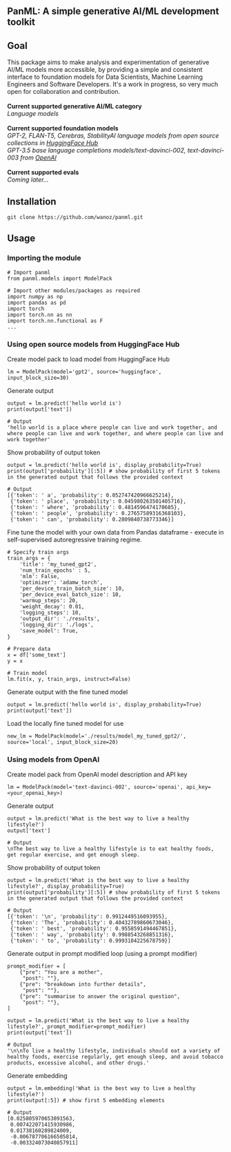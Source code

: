 ## PanML: A simple generative AI/ML development toolkit

## Goal
This package aims to make analysis and experimentation of generative AI/ML models more accessible, by providing a simple and consistent interface to foundation models for Data Scientists, Machine Learning Engineers and Software Developers. It's a work in progress, so very much open for collaboration and contribution. 
<br><br>
**Current supported generative AI/ML category** <br>
*Language models*
<br><br>
**Current supported foundation models** <br>
*GPT-2, FLAN-T5, Cerebras, StabilityAI language models from open source collections in [HuggingFace Hub](https://huggingface.co)* <br>
*GPT-3.5 base language completions models/text-davinci-002, text-davinci-003 from [OpenAI](https://openai.com)*
<br><br>
**Current supported evals** <br>
*Coming later...*
<br>

## Installation
```
git clone https://github.com/wanoz/panml.git
```

## Usage
### Importing the module
```
# Import panml
from panml.models import ModelPack

# Import other modules/packages as required
import numpy as np
import pandas as pd
import torch
import torch.nn as nn
import torch.nn.functional as F
...
```

### Using open source models from HuggingFace Hub
Create model pack to load model from HuggingFace Hub
```
lm = ModelPack(model='gpt2', source='huggingface', input_block_size=30)
```

Generate output
```
output = lm.predict('hello world is')
print(output['text'])
```
```
# Output
'hello world is a place where people can live and work together, and where people can live and work together, and where people can live and work together'
```

Show probability of output token
```
output = lm.predict('hello world is', display_probability=True)
print(output['probability'][:5]) # show probability of first 5 tokens in the generated output that follows the provided context
```
```
# Output
[{'token': ' a', 'probability': 0.052747420966625214},
 {'token': ' place', 'probability': 0.045980263501405716},
 {'token': ' where', 'probability': 0.4814596474170685},
 {'token': ' people', 'probability': 0.27657589316368103},
 {'token': ' can', 'probability': 0.2809840738773346}]
```
 
Fine tune the model with your own data from Pandas dataframe - execute in self-supervised autoregressive training regime.
```
# Specify train args
train_args = {
    'title': 'my_tuned_gpt2',
    'num_train_epochs' : 5,
    'mlm': False,
    'optimizer': 'adamw_torch',
    'per_device_train_batch_size': 10,
    'per_device_eval_batch_size': 10,
    'warmup_steps': 20,
    'weight_decay': 0.01,
    'logging_steps': 10,
    'output_dir': './results',
    'logging_dir': './logs',
    'save_model': True,
}

# Prepare data
x = df['some_text']
y = x

# Train model
lm.fit(x, y, train_args, instruct=False)
```

Generate output with the fine tuned model
```
output = lm.predict('hello world is', display_probability=True)
print(output['text'])
```

Load the locally fine tuned model for use
```
new_lm = ModelPack(model='./results/model_my_tuned_gpt2/', source='local', input_block_size=20)
```

### Using models from OpenAI
Create model pack from OpenAI model description and API key
```
lm = ModelPack(model='text-davinci-002', source='openai', api_key=<your_openai_key>)
```

Generate output
```
output = lm.predict('What is the best way to live a healthy lifestyle?')
output['text']
```
```
# Output
\nThe best way to live a healthy lifestyle is to eat healthy foods, get regular exercise, and get enough sleep.
```

Show probability of output token
```
output = lm.predict('What is the best way to live a healthy lifestyle?', display_probability=True)
print(output['probability'][:5]) # show probability of first 5 tokens in the generated output that follows the provided context
```
```
# Output
[{'token': '\n', 'probability': 0.9912449516093955},
 {'token': 'The', 'probability': 0.40432789860673046},
 {'token': ' best', 'probability': 0.9558591494467851},
 {'token': ' way', 'probability': 0.9988543268851316},
 {'token': ' to', 'probability': 0.9993104225678759}]
```

Generate output in prompt modified loop (using a prompt modifier)
```
prompt_modifier = [
    {"pre": "You are a mother", 
     "post": ""},
    {"pre": "breakdown into further details", 
     "post": ""},
    {"pre": "summarise to answer the original question", 
     "post": ""},
]

output = lm.predict('What is the best way to live a healthy lifestyle?', prompt_modifier=prompt_modifier)
print(output['text'])
```
```
# Output
'\n\nTo live a healthy lifestyle, individuals should eat a variety of healthy foods, exercise regularly, get enough sleep, and avoid tobacco products, excessive alcohol, and other drugs.'
```

Generate embedding
```
output = lm.embedding('What is the best way to live a healthy lifestyle?')
print(output[:5]) # show first 5 embedding elements
```
```
# Output
[0.025805970653891563,
 0.007422071415930986,
 0.01738160289824009,
 -0.006787706166505814,
 -0.003324073040857911]
```
